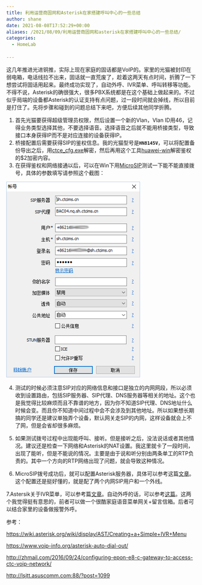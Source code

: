 ```yaml
---
title: 利用运营商固网和Asterisk在家搭建呼叫中心的一些总结
author: shane
date: 2021-08-08T17:52:29+00:00
aliases: /2021/08/09/利用运营商固网和asterisk在家搭建呼叫中心的一些总结/
categories:
  - HomeLab

---
```

这几年推进光进铜推，实际上现在家庭的固话都是VoIP的。家里的光猫被封印在弱电箱，电话线拉不出来，固话就一直荒废了，趁着这两天有点时间，折腾了一下想尝试将固话用起来。最终成功实现了，自动外呼、IVR菜单、呼叫转移等功能。不得不说，Asterisk的确很强大，很多PBX系统都是在这个基础上做起来的。不过似乎局端的设备都Asterisk的认证支持有点问题，过一段时间就会掉线，所以目前是打住了。先将步骤和碰到的问题总结下来吧，方便后续其他同学折腾。

<ol class="wp-block-list">
  <li>
    首先光猫要获得超级管理员权限，然后设置一个新的Vlan，Vlan ID用46，记得业务类型选择其他，不要选择语音。选择语音之后就不能用桥接类型，导致接口本身获得IP而不是对应连接的设备获得IP。
  </li>
  <li>
    桥接配置后需要获得SIP的鉴权信息。我的光猫型号是<strong><code>HN8145V</code></strong>，可以将配置备份导出之后，用<a href="https://raw.githubusercontent.com/Mr-Sheep/Mr-Sheep.github.io/master/resource/ctce_cfg.exe">ctce_cfg.exe</a>解密，然后再用这个工具<a href="https://github-releases.githubusercontent.com/115249892/9c5187dc-e98f-11e7-9d5e-4dfa834ba4f4?X-Amz-Algorithm=AWS4-HMAC-SHA256&X-Amz-Credential=AKIAIWNJYAX4CSVEH53A%2F20210807%2Fus-east-1%2Fs3%2Faws4_request&X-Amz-Date=20210807T181435Z&X-Amz-Expires=300&X-Amz-Signature=d0eec5d9dc9a3b975d07f48fa5f613eef55aa468a653ca191fc15e6db6c39710&X-Amz-SignedHeaders=host&actor_id=1061481&key_id=0&repo_id=115249892&response-content-disposition=attachment%3B%20filename%3Dhuawei-win.zip&response-content-type=application%2Foctet-stream" data-type="URL" data-id="https://github-releases.githubusercontent.com/115249892/9c5187dc-e98f-11e7-9d5e-4dfa834ba4f4?X-Amz-Algorithm=AWS4-HMAC-SHA256&X-Amz-Credential=AKIAIWNJYAX4CSVEH53A%2F20210807%2Fus-east-1%2Fs3%2Faws4_request&X-Amz-Date=20210807T181435Z&X-Amz-Expires=300&X-Amz-Signature=d0eec5d9dc9a3b975d07f48fa5f613eef55aa468a653ca191fc15e6db6c39710&X-Amz-SignedHeaders=host&actor_id=1061481&key_id=0&repo_id=115249892&response-content-disposition=attachment%3B%20filename%3Dhuawei-win.zip&response-content-type=application%2Foctet-stream">huawei-win</a>解密鉴权的$2加密内容。
  </li>
  <li>
    在获得鉴权和网络接通以后，可以在Win下用<a href="https://www.microsip.org/download/MicroSIP-3.20.6.zip">MicroSIP</a>测试一下能不能直接拨号，具体的参数填写请参照这个截图：
  </li>
</ol>

![MicroSIP-Account](./MicroSIP-account1.png)

4. 测试的时候必须注意SIP对应的网络信息和接口是独立的内网网段，所以必须收到设置路由，包括SIP服务器、SIP代理、DNS服务器等相关的地址。这个也是我觉得比较麻烦而且不靠谱的地方，因为你不知道SIP代理、DNS地址什么时候会变。而且你不知道中间过程中会不会涉及到其他地址。所以如果想长期搞的同学还是建议单独弄个设备，默认网关走SIP的内网，这样设备就会上不了网，但是会省却很多麻烦。

5. 如果测试拨号过程中出现能呼叫、接听。但是接听之后，没法说话或者其他情况。建议还是检查一下网络和Asterisk的NAT设置。我这里就卡了一段时间，出现了能听，但是不能说的情况。主要是由于说和听分别由两条单工的RTP负责的。其中一个方向的RTP网络出现了问题，就会导致这种情况。

6. MicroSIP拨号成功后，就可以配置Asterisk服务器，具体可以参考这篇<a href="http://lsjtt.asuscomm.com:88/?post=1099" data-type="URL" data-id="http://lsjtt.asuscomm.com:88/?post=1099">文章</a>。这个配置还是挺好懂的，就是配了两个内网SIP用户和一个外线。

7.Astersik关于IVR菜单，可以参考篇<a href="https://wiki.asterisk.org/wiki/display/AST/Creating+a+Simple+IVR+Menu" data-type="URL" data-id="https://wiki.asterisk.org/wiki/display/AST/Creating+a+Simple+IVR+Menu">文章</a>。自动外呼的话，可以参考<a href="https://www.voip-info.org/asterisk-auto-dial-out/" data-type="URL" data-id="https://www.voip-info.org/asterisk-auto-dial-out/">这篇</a>。这两个我觉得挺有意思的，前者可以做一个很酷家庭语音菜单网关+留言信箱。后者可以结合家里的设备做报警外呼。

参考：

<https://wiki.asterisk.org/wiki/display/AST/Creating+a+Simple+IVR+Menu>

<https://www.voip-info.org/asterisk-auto-dial-out/>

<http://zhmail.com/2016/09/24/configuring-epon-e8-c-gateway-to-access-ctc-voip-network/>

<http://lsjtt.asuscomm.com:88/?post=1099>